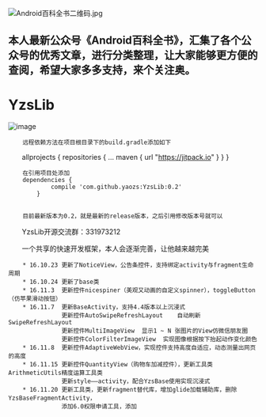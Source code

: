 ![Android百科全书二维码.jpg](http://upload-images.jianshu.io/upload_images/5637205-5afd370499eee2d3.jpg?imageMogr2/auto-orient/strip%7CimageView2/2/w/1240)

## 本人最新公众号《Android百科全书》，汇集了各个公众号的优秀文章，进行分类整理，让大家能够更方便的查阅，希望大家多多支持，来个关注奥。


# YzsLib

![image](https://github.com/yaozs/YzsLib/blob/master/app/src/main/res/mipmap-xxxhdpi/icon.png)
    
        远程依赖方法在项目根目录下的build.gradle添加如下
        allprojects {
        		repositories {
        			...
        			<!--添加的话，就这一句-->
        			maven { url "https://jitpack.io" }
        		}
        	}


        在引用项目处添加
        dependencies {
                compile 'com.github.yaozs:YzsLib:0.2'  
        	}
        
        
        目前最新版本为0.2，就是最新的release版本，之后引用修改版本号就可以
        YzsLib开源交流群：331973212
        
        一个共享的快速开发框架，本人会逐渐完善，让他越来越完美
        
        * 16.10.23 更新了NoticeView，公告条控件，支持绑定activity与fragment生命周期
        * 16.10.24 更新了base类
        * 16.11.3  更新控件nicespiner（美观又动画的自定义spinner），toggleButton（仿苹果滑动按钮）
        * 16.11.7  更新BaseActivity，支持4.4版本以上沉浸式
                   更新控件AutoSwipeRefreshLayout    自动刷新SwipeRefreshLayout
                   更新控件MultiImageView  显示1 ~ N 张图片的View仿微信朋友圈
                   更新控件ColorFilterImageView  实现图像根据按下抬起动作变化颜色
        * 16.11.8  更新控件AdaptiveWebView，实现控件支持高度自适应，动态测量出网页的高度
        * 16.11.15 更新控件QuantityView（购物车加减控件），更新工具类ArithmeticUtils精度运算工具类
                   更新style——activity，配合YzsBase使用实现沉浸式
        * 16.11.20 更新工具类，更新fragment替代库，增加glide加载辅助库，删除YzsBaseFragmentActivity，
                   添加6.0权限申请工具，添加
